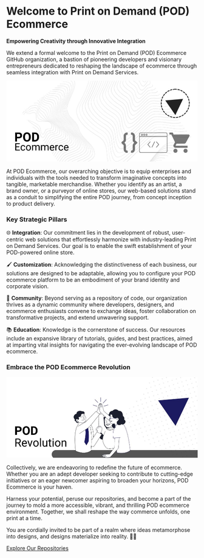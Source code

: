 # Welcome to Print on Demand (POD) Ecommerce

**Empowering Creativity through Innovative Integration**

We extend a formal welcome to the Print on Demand (POD) Ecommerce GitHub organization, a bastion of pioneering developers and visionary entrepreneurs dedicated to reshaping the landscape of ecommerce through seamless integration with Print on Demand Services.

![POD Ecommerce Banner](./banner-1.jpg)

At POD Ecommerce, our overarching objective is to equip enterprises and individuals with the tools needed to transform imaginative concepts into tangible, marketable merchandise. Whether you identify as an artist, a brand owner, or a purveyor of online stores, our web-based solutions stand as a conduit to simplifying the entire POD journey, from concept inception to product delivery.

### **Key Strategic Pillars**

🌐 **Integration**: Our commitment lies in the development of robust, user-centric web solutions that effortlessly harmonize with industry-leading Print on Demand Services. Our goal is to enable the swift establishment of your POD-powered online store.

🖌️ **Customization**: Acknowledging the distinctiveness of each business, our solutions are designed to be adaptable, allowing you to configure your POD ecommerce platform to be an embodiment of your brand identity and corporate vision.

🌟 **Community**: Beyond serving as a repository of code, our organization thrives as a dynamic community where developers, designers, and ecommerce enthusiasts convene to exchange ideas, foster collaboration on transformative projects, and extend unwavering support.

📚 **Education**: Knowledge is the cornerstone of success. Our resources include an expansive library of tutorials, guides, and best practices, aimed at imparting vital insights for navigating the ever-evolving landscape of POD ecommerce.

### **Embrace the POD Ecommerce Revolution**

![POD Ecommerce Revolution](./banner-revolution.jpg)

Collectively, we are endeavoring to redefine the future of ecommerce. Whether you are an adept developer seeking to contribute to cutting-edge initiatives or an eager newcomer aspiring to broaden your horizons, POD Ecommerce is your haven.

Harness your potential, peruse our repositories, and become a part of the journey to mold a more accessible, vibrant, and thrilling POD ecommerce environment. Together, we shall reshape the way commerce unfolds, one print at a time.

You are cordially invited to be part of a realm where ideas metamorphose into designs, and designs materialize into reality. 🌈✨

[Explore Our Repositories](https://github.com/POD-E-Commerce)
